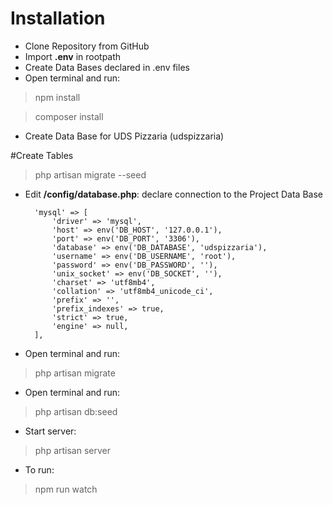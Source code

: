 # Installation
- Clone Repository from GitHub
- Import **.env** in rootpath
- Create Data Bases declared in .env files
- Open terminal and run:

> npm install

> composer install

- Create Data Base for UDS Pizzaria (udspizzaria)

#Create Tables
> php artisan migrate --seed

- Edit **/config/database.php**: declare connection to the Project Data Base

        'mysql' => [
            'driver' => 'mysql',
            'host' => env('DB_HOST', '127.0.0.1'),
            'port' => env('DB_PORT', '3306'),
            'database' => env('DB_DATABASE', 'udspizzaria'),
            'username' => env('DB_USERNAME', 'root'),
            'password' => env('DB_PASSWORD', ''),
            'unix_socket' => env('DB_SOCKET', ''),
            'charset' => 'utf8mb4',
            'collation' => 'utf8mb4_unicode_ci',
            'prefix' => '',
            'prefix_indexes' => true,
            'strict' => true,
            'engine' => null,
        ],

- Open terminal and run:
> php artisan migrate

- Open terminal and run:
> php artisan db:seed

- Start server:
> php artisan server

- To run:
> npm run watch
